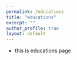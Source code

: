```yaml
---
permalink: /educations
title: "educations"
excerpt: ""
author_profile: true
layout: default
---
```


- this is educations page
